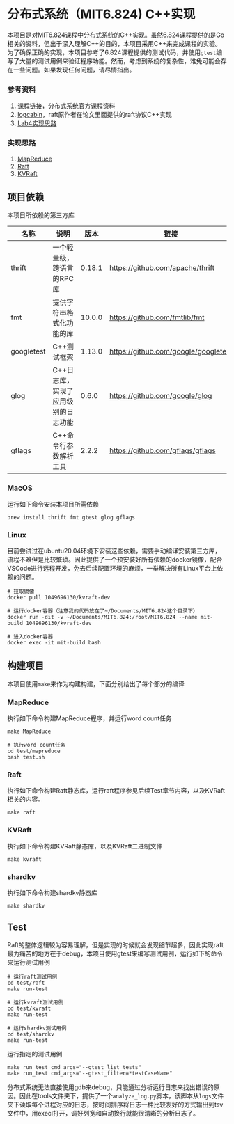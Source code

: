 # 分布式系统（MIT6.824) C++实现

本项目是对MIT6.824课程中分布式系统的C++实现。虽然6.824课程提供的是Go相关的资料，但出于深入理解C++的目的，本项目采用C++来完成课程的实验。为了确保正确的实现，本项目参考了6.824课程提供的测试代码，并使用`gtest`编写了大量的测试用例来验证程序功能。然而，考虑到系统的复杂性，难免可能会存在一些问题。如果发现任何问题，请尽情指出。

### 参考资料

1. [课程链接](https://pdos.csail.mit.edu/6.824/schedule.html)，分布式系统官方课程资料
2. [logcabin](https://github.com/logcabin/logcabin.git)，raft原作者在论文里面提供的raft协议C++实现
3. [Lab4实现思路](https://github.com/OneSizeFitsQuorum/MIT6.824-2021/blob/master/docs/lab4.md)

### 实现思路

1. [MapReduce](https://github.com/rainboat2/MIT6.824-Cplusplus/blob/main/MapReduce.md)
2. [Raft](https://github.com/rainboat2/MIT6.824-Cplusplus/blob/main/Raft.md)
3. [KVRaft](https://github.com/rainboat2/MIT6.824-Cplusplus/blob/main/KVRaft.md)

## 项目依赖

本项目所依赖的第三方库

| 名称       | 说明                                | 版本   | 链接                                 |
| ---------- | ----------------------------------- | ------ | ------------------------------------ |
| thrift     | 一个轻量级，跨语言的RPC库           | 0.18.1 | https://github.com/apache/thrift     |
| fmt        | 提供字符串格式化功能的库            | 10.0.0 | https://github.com/fmtlib/fmt        |
| googletest | C++测试框架                         | 1.13.0 | https://github.com/google/googletest |
| glog       | C++日志库，实现了应用级别的日志功能 | 0.6.0  | https://github.com/google/glog       |
| gflags     | C++命令行参数解析工具               | 2.2.2  | https://github.com/gflags/gflags     |


### MacOS

运行如下命令安装本项目所需依赖

```shell
brew install thrift fmt gtest glog gflags
```

### Linux
目前尝试过在ubuntu20.04环境下安装这些依赖，需要手动编译安装第三方库，流程不难但是比较繁琐。因此提供了一个预安装好所有依赖的docker镜像，配合VSCode进行远程开发，免去后续配置环境的麻烦，一举解决所有Linux平台上依赖的问题。

```shell
# 拉取镜像
docker pull 1049696130/kvraft-dev

# 运行docker容器（注意我的代码放在了~/Documents/MIT6.824这个目录下）
docker run -dit -v ~/Documents/MIT6.824:/root/MIT6.824 --name mit-build 1049696130/kvraft-dev

# 进入docker容器
docker exec -it mit-build bash
```

## 构建项目

本项目使用`make`来作为构建构建，下面分别给出了每个部分的编译
### MapReduce

执行如下命令构建MapReduce程序，并运行word count任务
```shell
make MapReduce

# 执行word count任务
cd test/mapreduce
bash test.sh
```

### Raft

执行如下命令构建Raft静态库，运行raft程序参见后续Test章节内容，以及KVRaft相关的内容。
```shell
make raft
```

### KVRaft

执行如下命令构建KVRaft静态库，以及KVRaft二进制文件
```shell
make kvraft
```

### shardkv

执行如下命令构建shardkv静态库
```shell
make shardkv
```


## Test

Raft的整体逻辑较为容易理解，但是实现的时候就会发现细节超多，因此实现raft最为痛苦的地方在于debug，本项目使用gtest来编写测试用例，运行如下的命令来运行测试用例
```shell
# 运行raft测试用例
cd test/raft
make run-test

# 运行kvraft测试用例
cd test/kvraft
make run-test

# 运行shardkv测试用例
cd test/shardkv
make run-test
```

运行指定的测试用例

```shell
make run_test cmd_args="--gtest_list_tests"
make run_test cmd_args="--gtest_filter=*testCaseName"
```

分布式系统无法直接使用gdb来debug，只能通过分析运行日志来找出错误的原因。因此在tools文件夹下，提供了一个`analyze_log.py`脚本，该脚本从`logs`文件夹下读取每个进程对应的日志，按时间排序将日志一种比较友好的方式输出到tsv文件中，用execl打开，调好列宽和自动换行就能很清晰的分析日志了。